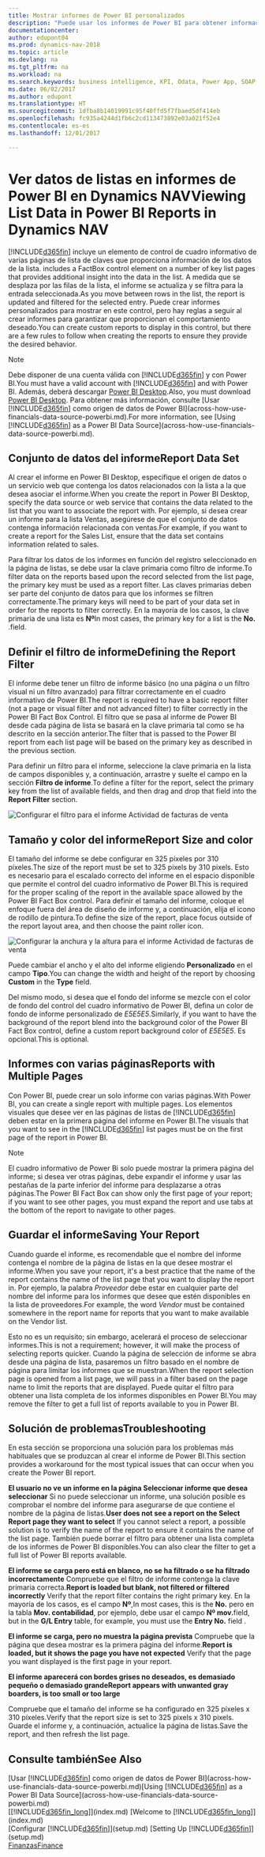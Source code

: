 ```yaml
---
title: Mostrar informes de Power BI personalizados
description: "Puede usar los informes de Power BI para obtener información adicional sobre los datos en las listas de Dynamics NAV."
documentationcenter: 
author: edupont04
ms.prod: dynamics-nav-2018
ms.topic: article
ms.devlang: na
ms.tgt_pltfrm: na
ms.workload: na
ms.search.keywords: business intelligence, KPI, Odata, Power App, SOAP, analysis
ms.date: 06/02/2017
ms.author: edupont
ms.translationtype: HT
ms.sourcegitcommit: 1dfba8b14019991c95f40ffd5f7fbaed5df414eb
ms.openlocfilehash: fc935a4244d1fb6c2cd113473892e03a021f52e4
ms.contentlocale: es-es
ms.lasthandoff: 12/01/2017

---
```

# <a name="viewing-list-data-in-power-bi-reports-in-dynamics-nav"></a><span data-ttu-id="0be38-103">Ver datos de listas en informes de Power BI en Dynamics NAV</span><span class="sxs-lookup"><span data-stu-id="0be38-103">Viewing List Data in Power BI Reports in Dynamics NAV</span></span>
[!INCLUDE[d365fin](includes/d365fin_md.md)]<span data-ttu-id="0be38-104"> incluye un elemento de control de cuadro informativo de varias páginas de lista de claves que proporciona información de los datos de la lista.</span><span class="sxs-lookup"><span data-stu-id="0be38-104"> includes a FactBox control element on a number of key list pages that provides additional insight into the data in the list.</span></span> <span data-ttu-id="0be38-105">A medida que se desplaza por las filas de la lista, el informe se actualiza y se filtra para la entrada seleccionada.</span><span class="sxs-lookup"><span data-stu-id="0be38-105">As you move between rows in the list, the report is updated and filtered for the selected entry.</span></span> <span data-ttu-id="0be38-106">Puede crear informes personalizados para mostrar en este control, pero hay reglas a seguir al crear informes para garantizar que proporcionan el comportamiento deseado.</span><span class="sxs-lookup"><span data-stu-id="0be38-106">You can create custom reports to display in this control, but there are a few rules to follow when creating the reports to ensure they provide the desired behavior.</span></span>  

> [!NOTE]  
>   <span data-ttu-id="0be38-107">Debe disponer de una cuenta válida con [!INCLUDE[d365fin](includes/d365fin_md.md)] y con Power BI.</span><span class="sxs-lookup"><span data-stu-id="0be38-107">You must have a valid account with [!INCLUDE[d365fin](includes/d365fin_md.md)] and with Power BI.</span></span> <span data-ttu-id="0be38-108">Además, deberá descargar [Power BI Desktop](https://powerbi.microsoft.com/en-us/desktop/).</span><span class="sxs-lookup"><span data-stu-id="0be38-108">Also, you must download [Power BI Desktop](https://powerbi.microsoft.com/en-us/desktop/).</span></span> <span data-ttu-id="0be38-109">Para obtener más información, consulte [Usar [!INCLUDE[d365fin](includes/d365fin_md.md)] como origen de datos de Power BI](across-how-use-financials-data-source-powerbi.md).</span><span class="sxs-lookup"><span data-stu-id="0be38-109">For more information, see [Using [!INCLUDE[d365fin](includes/d365fin_md.md)] as a Power BI Data Source](across-how-use-financials-data-source-powerbi.md).</span></span>  

## <a name="report-data-set"></a><span data-ttu-id="0be38-110">Conjunto de datos del informe</span><span class="sxs-lookup"><span data-stu-id="0be38-110">Report Data Set</span></span>
<span data-ttu-id="0be38-111">Al crear el informe en Power BI Desktop, especifique el origen de datos o un servicio web que contenga los datos relacionados con la lista a la que desea asociar el informe.</span><span class="sxs-lookup"><span data-stu-id="0be38-111">When you create the report in Power BI Desktop, specify the data source or web service that contains the data related to the list that you want to associate the report with.</span></span> <span data-ttu-id="0be38-112">Por ejemplo, si desea crear un informe para la lista Ventas, asegúrese de que el conjunto de datos contenga información relacionada con ventas.</span><span class="sxs-lookup"><span data-stu-id="0be38-112">For example, if you want to create a report for the Sales List, ensure that the data set contains information related to sales.</span></span>  

<span data-ttu-id="0be38-113">Para filtrar los datos de los informes en función del registro seleccionado en la página de listas, se debe usar la clave primaria como filtro de informe.</span><span class="sxs-lookup"><span data-stu-id="0be38-113">To filter data on the reports based upon the record selected from the list page, the primary key must be used as a report filter.</span></span> <span data-ttu-id="0be38-114">Las claves primarias deben ser parte del conjunto de datos para que los informes se filtren correctamente.</span><span class="sxs-lookup"><span data-stu-id="0be38-114">The primary keys will need to be part of your data set in order for the reports to filter correctly.</span></span> <span data-ttu-id="0be38-115">En la mayoría de los casos, la clave primaria de una lista es **Nº**</span><span class="sxs-lookup"><span data-stu-id="0be38-115">In most cases, the primary key for a list is the **No.**</span></span> <span data-ttu-id="0be38-116">.</span><span class="sxs-lookup"><span data-stu-id="0be38-116">field.</span></span>  

## <a name="defining-the-report-filter"></a><span data-ttu-id="0be38-117">Definir el filtro de informe</span><span class="sxs-lookup"><span data-stu-id="0be38-117">Defining the Report Filter</span></span>
<span data-ttu-id="0be38-118">El informe debe tener un filtro de informe básico (no una página o un filtro visual ni un filtro avanzado) para filtrar correctamente en el cuadro informativo de Power BI.</span><span class="sxs-lookup"><span data-stu-id="0be38-118">The report is required to have a basic report filter (not a page or visual filter and not advanced filter) to filter correctly in the Power BI Fact Box Control.</span></span> <span data-ttu-id="0be38-119">El filtro que se pasa al informe de Power BI desde cada página de lista se basará en la clave primaria tal como se ha descrito en la sección anterior.</span><span class="sxs-lookup"><span data-stu-id="0be38-119">The filter that is passed to the Power BI report from each list page will be based on the primary key as described in the previous section.</span></span>  

<span data-ttu-id="0be38-120">Para definir un filtro para el informe, seleccione la clave primaria en la lista de campos disponibles y, a continuación, arrastre y suelte el campo en la sección **Filtro de informe**.</span><span class="sxs-lookup"><span data-stu-id="0be38-120">To define a filter for the report, select the primary key from the list of available fields, and then drag and drop that field into the **Report Filter** section.</span></span>  

![Configurar el filtro para el informe Actividad de facturas de venta](./media/across-how-use-powerbi-reports-factbox/financials-powerbi-report-filter.png)

## <a name="report-size-and-color"></a><span data-ttu-id="0be38-122">Tamaño y color del informe</span><span class="sxs-lookup"><span data-stu-id="0be38-122">Report Size and color</span></span>
<span data-ttu-id="0be38-123">El tamaño del informe se debe configurar en 325 píxeles por 310 píxeles.</span><span class="sxs-lookup"><span data-stu-id="0be38-123">The size of the report must be set to 325 pixels by 310 pixels.</span></span> <span data-ttu-id="0be38-124">Esto es necesario para el escalado correcto del informe en el espacio disponible que permite el control del cuadro informativo de Power BI.</span><span class="sxs-lookup"><span data-stu-id="0be38-124">This is required for the proper scaling of the report in the available space allowed by the Power BI Fact Box control.</span></span> <span data-ttu-id="0be38-125">Para definir el tamaño del informe, coloque el enfoque fuera del área de diseño de informe y, a continuación, elija el icono de rodillo de pintura.</span><span class="sxs-lookup"><span data-stu-id="0be38-125">To define the size of the report, place focus outside of the report layout area, and then choose the paint roller icon.</span></span>

![Configurar la anchura y la altura para el informe Actividad de facturas de venta](./media/across-how-use-powerbi-reports-factbox/financials-powerbi-report-sizing.png)

<span data-ttu-id="0be38-127">Puede cambiar el ancho y el alto del informe eligiendo **Personalizado** en el campo **Tipo**.</span><span class="sxs-lookup"><span data-stu-id="0be38-127">You can change the width and height of the report by choosing **Custom** in the **Type** field.</span></span>

<span data-ttu-id="0be38-128">Del mismo modo, si desea que el fondo del informe se mezcle con el color de fondo del control del cuadro informativo de Power BI, defina un color de fondo de informe personalizado de *E5E5E5*.</span><span class="sxs-lookup"><span data-stu-id="0be38-128">Similarly, if you want to have the background of the report blend into the background color of the Power BI Fact Box control, define a custom report background color of *E5E5E5*.</span></span> <span data-ttu-id="0be38-129">Es opcional.</span><span class="sxs-lookup"><span data-stu-id="0be38-129">This is optional.</span></span>  

## <a name="reports-with-multiple-pages"></a><span data-ttu-id="0be38-130">Informes con varias páginas</span><span class="sxs-lookup"><span data-stu-id="0be38-130">Reports with Multiple Pages</span></span>
<span data-ttu-id="0be38-131">Con Power BI, puede crear un solo informe con varias páginas.</span><span class="sxs-lookup"><span data-stu-id="0be38-131">With Power BI, you can create a single report with multiple pages.</span></span> <span data-ttu-id="0be38-132">Los elementos visuales que desee ver en las páginas de listas de [!INCLUDE[d365fin](includes/d365fin_md.md)] deben estar en la primera página del informe en Power BI.</span><span class="sxs-lookup"><span data-stu-id="0be38-132">The visuals that you want to see in the [!INCLUDE[d365fin](includes/d365fin_md.md)] list pages must be on the first page of the report in Power BI.</span></span>  

> [!NOTE]  
>  <span data-ttu-id="0be38-133">El cuadro informativo de Power Bi solo puede mostrar la primera página del informe; si desea ver otras páginas, debe expandir el informe y usar las pestañas de la parte inferior del informe para desplazarse a otras páginas.</span><span class="sxs-lookup"><span data-stu-id="0be38-133">The Power BI Fact Box can show only the first page of your report; if you want to see other pages, you must expand the report and use tabs at the bottom of the report to navigate to other pages.</span></span>  

## <a name="saving-your-report"></a><span data-ttu-id="0be38-134">Guardar el informe</span><span class="sxs-lookup"><span data-stu-id="0be38-134">Saving Your Report</span></span>

<span data-ttu-id="0be38-135">Cuando guarde el informe, es recomendable que el nombre del informe contenga el nombre de la página de listas en la que desee mostrar el informe.</span><span class="sxs-lookup"><span data-stu-id="0be38-135">When you save your report, it's a best practice that the name of the report contains the name of the list page that you want to display the report in.</span></span> <span data-ttu-id="0be38-136">Por ejemplo, la palabra *Proveedor* debe estar en cualquier parte del nombre del informe para los informes que desee que estén disponibles en la lista de proveedores.</span><span class="sxs-lookup"><span data-stu-id="0be38-136">For example, the word *Vendor* must be contained somewhere in the report name for reports that you want to make available on the Vendor list.</span></span>  

<span data-ttu-id="0be38-137">Esto no es un requisito; sin embargo, acelerará el proceso de seleccionar informes.</span><span class="sxs-lookup"><span data-stu-id="0be38-137">This is not a requirement; however, it will make the process of selecting reports quicker.</span></span> <span data-ttu-id="0be38-138">Cuando la página de selección de informe se abra desde una página de lista, pasaremos un filtro basado en el nombre de página para limitar los informes que se muestran.</span><span class="sxs-lookup"><span data-stu-id="0be38-138">When the report selection page is opened from a list page, we will pass in a filter based on the page name to limit the reports that are displayed.</span></span>  <span data-ttu-id="0be38-139">Puede quitar el filtro para obtener una lista completa de los informes disponibles en Power BI.</span><span class="sxs-lookup"><span data-stu-id="0be38-139">You may remove the filter to get a full list of reports available to you in Power BI.</span></span>  

## <a name="troubleshooting"></a><span data-ttu-id="0be38-140">Solución de problemas</span><span class="sxs-lookup"><span data-stu-id="0be38-140">Troubleshooting</span></span>
<span data-ttu-id="0be38-141">En esta sección se proporciona una solución para los problemas más habituales que se produzcan al crear el informe de Power BI.</span><span class="sxs-lookup"><span data-stu-id="0be38-141">This section provides a workaround for the most typical issues that can occur when you create the Power BI report.</span></span>  

<span data-ttu-id="0be38-142">**El usuario no ve un informe en la página Seleccionar informe que desea seleccionar** Si no puede seleccionar un informe, una solución posible es comprobar el nombre del informe para asegurarse de que contiene el nombre de la página de listas.</span><span class="sxs-lookup"><span data-stu-id="0be38-142">**User does not see a report on the Select Report page they want to select** If you cannot select a report, a possible solution is to verify the name of the report to ensure it contains the name of the list page.</span></span> <span data-ttu-id="0be38-143">También puede borrar el filtro para obtener una lista completa de los informes de Power BI disponibles.</span><span class="sxs-lookup"><span data-stu-id="0be38-143">You can also clear the filter to get a full list of Power BI reports available.</span></span>  

<span data-ttu-id="0be38-144">**El informe se carga pero está en blanco, no se ha filtrado o se ha filtrado incorrectamente** Compruebe que el filtro de informe contenga la clave primaria correcta.</span><span class="sxs-lookup"><span data-stu-id="0be38-144">**Report is loaded but blank, not filtered or filtered incorrectly** Verify that the report filter contains the right primary key.</span></span> <span data-ttu-id="0be38-145">En la mayoría de los casos, es el campo **Nº**,</span><span class="sxs-lookup"><span data-stu-id="0be38-145">In most cases, this is the **No.**</span></span> <span data-ttu-id="0be38-146">pero en la tabla **Mov. contabilidad**, por ejemplo, debe usar el campo **Nº mov.**</span><span class="sxs-lookup"><span data-stu-id="0be38-146">field, but in the **G/L Entry** table, for example, you must use the **Entry No.** field  .</span></span>

<span data-ttu-id="0be38-147">**El informe se carga, pero no muestra la página prevista** Compruebe que la página que desea mostrar es la primera página del informe.</span><span class="sxs-lookup"><span data-stu-id="0be38-147">**Report is loaded, but it shows the page you have not expected** Verify that the page you want displayed is the first page in your report.</span></span>  

<span data-ttu-id="0be38-148">**El informe aparecerá con bordes grises no deseados, es demasiado pequeño o demasiado grande**</span><span class="sxs-lookup"><span data-stu-id="0be38-148">**Report appears with unwanted gray boarders, is too small or too large**</span></span>

<span data-ttu-id="0be38-149">Compruebe que el tamaño del informe se ha configurado en 325 píxeles x 310 píxeles.</span><span class="sxs-lookup"><span data-stu-id="0be38-149">Verify that the report size is set to 325 pixels x 310 pixels.</span></span> <span data-ttu-id="0be38-150">Guarde el informe y, a continuación, actualice la página de listas.</span><span class="sxs-lookup"><span data-stu-id="0be38-150">Save the report, and then refresh the list page.</span></span>  

## <a name="see-also"></a><span data-ttu-id="0be38-151">Consulte también</span><span class="sxs-lookup"><span data-stu-id="0be38-151">See Also</span></span>
<span data-ttu-id="0be38-152">[Usar [!INCLUDE[d365fin](includes/d365fin_md.md)] como origen de datos de Power BI](across-how-use-financials-data-source-powerbi.md)</span><span class="sxs-lookup"><span data-stu-id="0be38-152">[Using [!INCLUDE[d365fin](includes/d365fin_md.md)] as a Power BI Data Source](across-how-use-financials-data-source-powerbi.md)</span></span>  
<span data-ttu-id="0be38-153">[[!INCLUDE[d365fin_long](includes/d365fin_long_md.md)]](index.md)  </span><span class="sxs-lookup"><span data-stu-id="0be38-153">[Welcome to [!INCLUDE[d365fin_long](includes/d365fin_long_md.md)]](index.md)  </span></span>  
<span data-ttu-id="0be38-154">[Configurar [!INCLUDE[d365fin](includes/d365fin_md.md)]](setup.md)  </span><span class="sxs-lookup"><span data-stu-id="0be38-154">[Setting Up [!INCLUDE[d365fin](includes/d365fin_md.md)]](setup.md)  </span></span>  
[<span data-ttu-id="0be38-155">Finanzas</span><span class="sxs-lookup"><span data-stu-id="0be38-155">Finance</span></span>](finance.md)  

